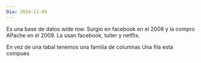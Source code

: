 ```yaml
---
Dia: 2024-11-05
---
```

 Es una base de datos wide row. Surgio en facebook en el 2008 y la compro APache en el 2009. La usan facebook, tuiter y netflix.

En vez de una tabal tenemos una familia de columnas
Una fila esta compues